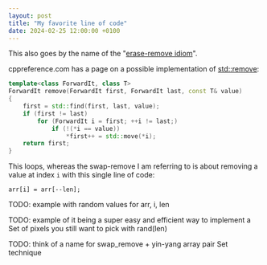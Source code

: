 ```yaml
---
layout: post
title: "My favorite line of code"
date: 2024-02-25 12:00:00 +0100
---
```


This also goes by the name of the "[erase-remove idiom](https://en.wikipedia.org/wiki/Erase%E2%80%93remove_idiom)".

cppreference.com has a page on a possible implementation of [std::remove](https://en.cppreference.com/w/cpp/algorithm/remove#Possible_implementation):

```c++
template<class ForwardIt, class T>
ForwardIt remove(ForwardIt first, ForwardIt last, const T& value)
{
    first = std::find(first, last, value);
    if (first != last)
        for (ForwardIt i = first; ++i != last;)
            if (!(*i == value))
                *first++ = std::move(*i);
    return first;
}
```

This loops, whereas the swap-remove I am referring to is about removing a value at index `i` with this single line of code:

```
arr[i] = arr[--len];
```

TODO: example with random values for arr, i, len

TODO: example of it being a super easy and efficient way to implement a Set of pixels you still want to pick with rand(len)

TODO: think of a name for swap_remove + yin-yang array pair Set technique
